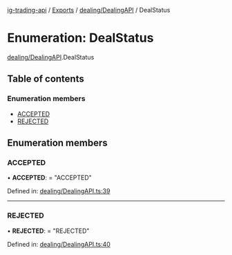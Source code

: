 [ig-trading-api](../README.md) / [Exports](../modules.md) / [dealing/DealingAPI](../modules/dealing_dealingapi.md) / DealStatus

# Enumeration: DealStatus

[dealing/DealingAPI](../modules/dealing_dealingapi.md).DealStatus

## Table of contents

### Enumeration members

- [ACCEPTED](dealing_dealingapi.dealstatus.md#accepted)
- [REJECTED](dealing_dealingapi.dealstatus.md#rejected)

## Enumeration members

### ACCEPTED

• **ACCEPTED**: = "ACCEPTED"

Defined in: [dealing/DealingAPI.ts:39](https://github.com/bennycode/ig-trading-api/blob/192094d/src/dealing/DealingAPI.ts#L39)

---

### REJECTED

• **REJECTED**: = "REJECTED"

Defined in: [dealing/DealingAPI.ts:40](https://github.com/bennycode/ig-trading-api/blob/192094d/src/dealing/DealingAPI.ts#L40)

